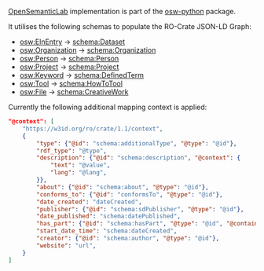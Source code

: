 [OpenSemanticLab](https://github.com/OpenSemanticLab) implementation is part of the [osw-python](https://github.com/OpenSemanticLab/osw-python) package.

It utilises the following schemas to populate the RO-Crate JSON-LD Graph:
- [osw:ElnEntry](https://opensemantic.world/id/Category-3AOSW0e7fab2262fb4427ad0fa454bc868a0d) -> [schema:Dataset](https://schema.org/Dataset)
- [osw:Organization](https://opensemantic.world/id/Category-3AOSW1969007d5acf40539642877659a02c23) -> [schema:Organization](https://schema.org/Organization)
- [osw:Person](https://opensemantic.world/id/Category-3AOSW44deaa5b806d41a2a88594f562b110e9) -> [schema:Person](https://schema.org/Person)
- [osw:Project](https://opensemantic.world/id/Category-3AOSWb2d7e6a2eff94c82b7f1f2699d5b0ee3) -> [schema:Project](https://schema.org/Project)
- [osw:Keyword](https://opensemantic.world/id/Category-3AOSW09f6cdd54bc54de786eafced5f675cbe) -> [schema:DefinedTerm](https://schema.org/DefinedTerm)
- [osw:Tool](https://opensemantic.world/id/Category-3AOSWe427aafafbac4262955b9f690a83405d) -> [schema:HowToTool](https://schema.org/HowToTool)
- [osw:File](https://opensemantic.world/id/Category-3AOSW11a53cdfbdc24524bf8ac435cbf65d9d) -> [schema:CreativeWork](https://schema.org/CreativeWork)

Currently the following additional mapping context is applied:

```json
"@context": [
    "https://w3id.org/ro/crate/1.1/context",
    {
        "type": {"@id": "schema:additionalType", "@type": "@id"},
        "rdf_type": "@type",
        "description": {"@id": "schema:description", "@context": {
            "text": "@value",
            "lang": "@lang",
        }},
        "about": {"@id": "schema:about", "@type": "@id"},
        "conforms_to": {"@id": "conformsTo", "@type": "@id"},
        "date_created": "dateCreated",
        "publisher": {"@id": "schema:sdPublisher", "@type": "@id"},
        "date_published": "schema:datePublished",
        "has_part": {"@id": "schema:hasPart", "@type": "@id", "@container": "@set"},
        "start_date_time": "schema:dateCreated",
        "creator": {"@id": "schema:author", "@type": "@id"},
        "website": "url",
    }
]
```